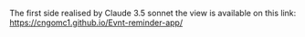 The first side realised by Claude 3.5 sonnet the view is available on this link:
https://cngomc1.github.io/Evnt-reminder-app/
